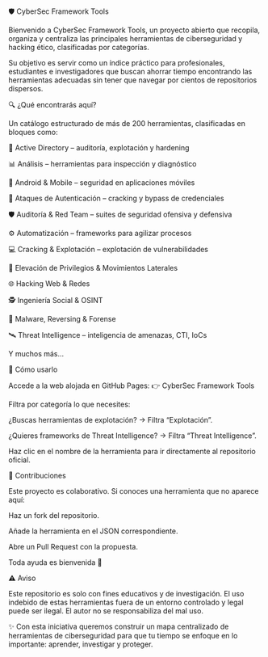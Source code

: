 🛡️ CyberSec Framework Tools

Bienvenido a CyberSec Framework Tools, un proyecto abierto que recopila, organiza y centraliza las principales herramientas de ciberseguridad y hacking ético, clasificadas por categorías.

Su objetivo es servir como un índice práctico para profesionales, estudiantes e investigadores que buscan ahorrar tiempo encontrando las herramientas adecuadas sin tener que navegar por cientos de repositorios dispersos.

🔍 ¿Qué encontrarás aquí?

Un catálogo estructurado de más de 200 herramientas, clasificadas en bloques como:

🏢 Active Directory – auditoría, explotación y hardening

📊 Análisis – herramientas para inspección y diagnóstico

📱 Android & Mobile – seguridad en aplicaciones móviles

🔑 Ataques de Autenticación – cracking y bypass de credenciales

🛡️ Auditoría & Red Team – suites de seguridad ofensiva y defensiva

⚙️ Automatización – frameworks para agilizar procesos

💻 Cracking & Explotación – explotación de vulnerabilidades

🚀 Elevación de Privilegios & Movimientos Laterales

🌐 Hacking Web & Redes

🕵️ Ingeniería Social & OSINT

🧩 Malware, Reversing & Forense

🛰️ Threat Intelligence – inteligencia de amenazas, CTI, IoCs

Y muchos más…

🧭 Cómo usarlo

Accede a la web alojada en GitHub Pages:
👉 CyberSec Framework Tools

Filtra por categoría lo que necesites:

¿Buscas herramientas de explotación? → Filtra “Explotación”.

¿Quieres frameworks de Threat Intelligence? → Filtra “Threat Intelligence”.

Haz clic en el nombre de la herramienta para ir directamente al repositorio oficial.

🤝 Contribuciones

Este proyecto es colaborativo.
Si conoces una herramienta que no aparece aquí:

Haz un fork del repositorio.

Añade la herramienta en el JSON correspondiente.

Abre un Pull Request con la propuesta.

Toda ayuda es bienvenida 💙

⚠️ Aviso

Este repositorio es solo con fines educativos y de investigación.
El uso indebido de estas herramientas fuera de un entorno controlado y legal puede ser ilegal.
El autor no se responsabiliza del mal uso.

✨ Con esta iniciativa queremos construir un mapa centralizado de herramientas de ciberseguridad para que tu tiempo se enfoque en lo importante: aprender, investigar y proteger.
